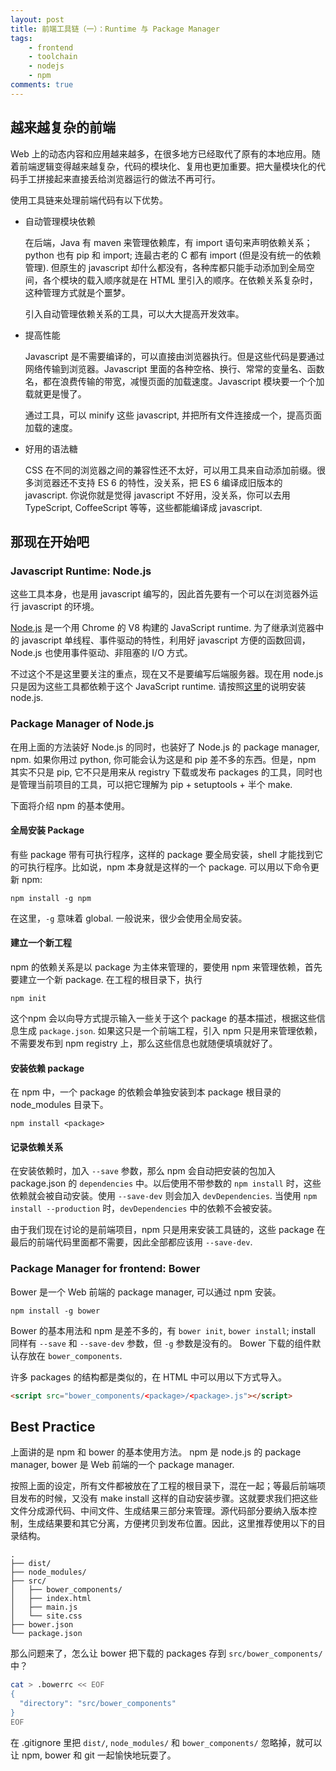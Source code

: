 ```yaml
---
layout: post
title: 前端工具链（一）：Runtime 与 Package Manager
tags:
    - frontend
    - toolchain
    - nodejs
    - npm
comments: true
---
```


## 越来越复杂的前端

Web 上的动态内容和应用越来越多，在很多地方已经取代了原有的本地应用。随着前端逻辑变得越来越复杂，代码的模块化、复用也更加重要。把大量模块化的代码手工拼接起来直接丢给浏览器运行的做法不再可行。

使用工具链来处理前端代码有以下优势。

* 自动管理模块依赖

    在后端，Java 有 maven 来管理依赖库，有 import 语句来声明依赖关系；python 也有 pip 和 import; 连最古老的 C 都有 import (但是没有统一的依赖管理). 但原生的 javascript 却什么都没有，各种库都只能手动添加到全局空间，各个模块的载入顺序就是在 HTML 里引入的顺序。在依赖关系复杂时，这种管理方式就是个噩梦。

    引入自动管理依赖关系的工具，可以大大提高开发效率。

* 提高性能

    Javascript 是不需要编译的，可以直接由浏览器执行。但是这些代码是要通过网络传输到浏览器。Javascript 里面的各种空格、换行、常常的变量名、函数名，都在浪费传输的带宽，减慢页面的加载速度。Javascript 模块要一个个加载就更是慢了。

    通过工具，可以 minify 这些 javascript, 并把所有文件连接成一个，提高页面加载的速度。

* 好用的语法糖

    CSS 在不同的浏览器之间的兼容性还不太好，可以用工具来自动添加前缀。很多浏览器还不支持 ES 6 的特性，没关系，把 ES 6 编译成旧版本的 javascript. 你说你就是觉得 javascript 不好用，没关系，你可以去用 TypeScript, CoffeeScript 等等，这些都能编译成 javascript.


## 那现在开始吧

### Javascript Runtime: Node.js

这些工具本身，也是用 javascript 编写的，因此首先要有一个可以在浏览器外运行 javascript 的环境。

[Node.js][nodejs] 是一个用 Chrome 的 V8 构建的 JavaScript runtime. 为了继承浏览器中的 javascript 单线程、事件驱动的特性，利用好 javascript 方便的函数回调，Node.js 也使用事件驱动、非阻塞的 I/O 方式。

不过这个不是这里要关注的重点，现在又不是要编写后端服务器。现在用 node.js 只是因为这些工具都依赖于这个 JavaScript runtime. 请按照[这里][nodejs-install]的说明安装 node.js.

### Package Manager of Node.js

在用上面的方法装好 Node.js 的同时，也装好了 Node.js 的 package manager, npm. 如果你用过 python, 你可能会认为这是和 pip 差不多的东西。但是，npm 其实不只是 pip, 它不只是用来从 registry 下载或发布 packages 的工具，同时也是管理当前项目的工具，可以把它理解为 pip + setuptools + 半个 make.

下面将介绍 npm 的基本使用。

#### 全局安装 Package

有些 package 带有可执行程序，这样的 package 要全局安装，shell 才能找到它的可执行程序。比如说，npm 本身就是这样的一个 package. 可以用以下命令更新 npm:

```
npm install -g npm
```

在这里，`-g` 意味着 global. 一般说来，很少会使用全局安装。

#### 建立一个新工程

npm 的依赖关系是以 package 为主体来管理的，要使用 npm 来管理依赖，首先要建立一个新 package. 在工程的根目录下，执行

```
npm init
```

这个npm 会以向导方式提示输入一些关于这个 package 的基本描述，根据这些信息生成 `package.json`. 如果这只是一个前端工程，引入 npm 只是用来管理依赖，不需要发布到 npm registry 上，那么这些信息也就随便填填就好了。

#### 安装依赖 package

在 npm 中，一个 package 的依赖会单独安装到本 package 根目录的 node_modules 目录下。

```
npm install <package>
```

#### 记录依赖关系

在安装依赖时，加入 `--save` 参数，那么 npm 会自动把安装的包加入 package.json 的 `dependencies` 中。以后使用不带参数的 `npm install` 时，这些依赖就会被自动安装。使用 `--save-dev` 则会加入 `devDependencies`. 当使用 `npm install --production` 时，`devDependencies` 中的依赖不会被安装。

由于我们现在讨论的是前端项目，npm 只是用来安装工具链的，这些 package 在最后的前端代码里面都不需要，因此全部都应该用 `--save-dev`.


### Package Manager for frontend: Bower

Bower 是一个 Web 前端的 package manager, 可以通过 npm 安装。

```
npm install -g bower
```

Bower 的基本用法和 npm 是差不多的，有 `bower init`, `bower install`; install 同样有 `--save` 和 `--save-dev` 参数，但 `-g` 参数是没有的。 Bower 下载的组件默认存放在 `bower_components`.

许多 packages 的结构都是类似的，在 HTML 中可以用以下方式导入。

```html
<script src="bower_components/<package>/<package>.js"></script>
```

## Best Practice

上面讲的是 npm 和 bower 的基本使用方法。 npm 是 node.js 的 package manager, bower 是 Web 前端的一个 package manager.

按照上面的设定，所有文件都被放在了工程的根目录下，混在一起；等最后前端项目发布的时候，又没有 make install 这样的自动安装步骤。这就要求我们把这些文件分成源代码、中间文件、生成结果三部分来管理。源代码部分要纳入版本控制，生成结果要和其它分离，方便拷贝到发布位置。因此，这里推荐使用以下的目录结构。

```
.
├── dist/
├── node_modules/
├── src/
│   ├── bower_components/
│   ├── index.html
│   ├── main.js
│   └── site.css
├── bower.json
└── package.json
```

那么问题来了，怎么让 bower 把下载的 packages 存到 `src/bower_components/` 中？

```sh
cat > .bowerrc << EOF
{
  "directory": "src/bower_components"
}
EOF
```

在 .gitignore 里把 `dist/`, `node_modules/` 和 `bower_components/` 忽略掉，就可以让  npm, bower 和 git 一起愉快地玩耍了。

[nodejs]: https://nodejs.org/en/ "Node.js"
[nodejs-install]: https://nodejs.org/en/download/package-manager/ "Installing Node.js via package manager | Node.js"
